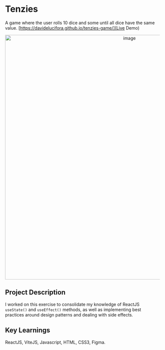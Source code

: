 # Tenzies
A game where the user rolls 10 dice and some until all dice have the same value. [https://davidelucifora.github.io/tenzies-game/](Live Demo) 

<img width="794" alt="image" src="https://user-images.githubusercontent.com/40455204/187776832-efcc073e-3837-446f-bbcd-546f73b5e59d.png" style="text-align:center">


## Project Description
I worked on this exercise to consolidate my knowledge of ReactJS `useState()` and `useEffect()` methods, as well as implementing best practices around design patterns and dealing with side effects.

## Key Learnings
ReactJS, ViteJS, Javascript, HTML, CSS3, Figma.
